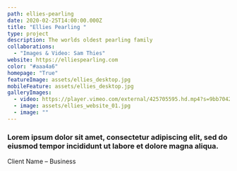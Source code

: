 ```yaml
---
path: ellies-pearling
date: 2020-02-25T14:00:00.000Z
title: "Ellies Pearling "
type: project
description: The worlds oldest pearling family
collaborations:
  - "Images & Video: Sam Thies"
website: https://elliespearling.com
color: "#aaa4a6"
homepage: "True"
featureImage: assets/ellies_desktop.jpg
mobileFeature: assets/ellies_desktop.jpg
galleryImages:
  - video: https://player.vimeo.com/external/425705595.hd.mp4?s=9bb70428eb39650bdcab363889a1809dee1beebc&profile_id=174
  - image: assets/ellies_website_01.jpg
  - image: ""
---
```

### Lorem ipsum dolor sit amet, consectetur adipiscing elit, sed do eiusmod tempor incididunt ut labore et dolore magna aliqua.

Client Name – Business